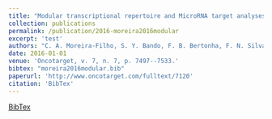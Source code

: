 ```yaml
---
title: "Modular transcriptional repertoire and MicroRNA target analyses characterize genomic dysregulation in the thymus of Down syndrome infants."
collection: publications
permalink: /publication/2016-moreira2016modular
excerpt: 'test'
authors: "C. A. Moreira-Filho, S. Y. Bando, F. B. Bertonha, F. N. Silva, L. da F. Costa, L. R. Ferreira, G. Furlanetto, P. Chacur, M. C. Zerbini, M. Carneiro-Sampaio"
date: 2016-01-01
venue: 'Oncotarget, v. 7, n. 7, p. 7497--7533.'
bibtex: "moreira2016modular.bib"
paperurl: 'http://www.oncotarget.com/fulltext/7120'
citation: 'BibTex'
---
```

[BibTex](//files/bibtex/moreira2016modular.bib')
